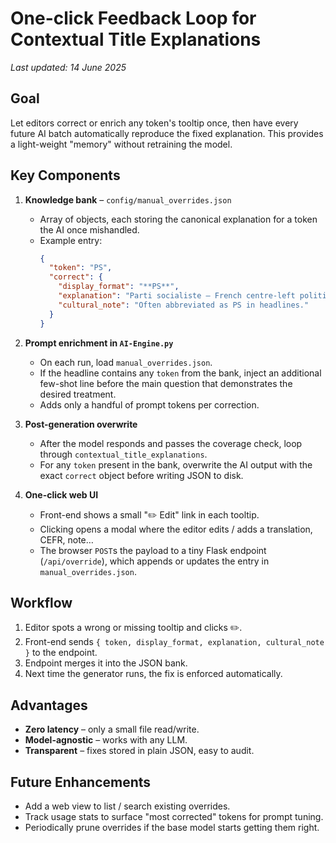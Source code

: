 # One-click Feedback Loop for Contextual Title Explanations

_Last updated: 14 June 2025_

## Goal
Let editors correct or enrich any token's tooltip once, then have every future AI batch automatically reproduce the fixed explanation. This provides a light-weight "memory" without retraining the model.

## Key Components
1. **Knowledge bank** – `config/manual_overrides.json`
   * Array of objects, each storing the canonical explanation for a token the AI once mishandled.
   * Example entry:
     ```json
     {
       "token": "PS",
       "correct": {
         "display_format": "**PS**",
         "explanation": "Parti socialiste – French centre-left political party",
         "cultural_note": "Often abbreviated as PS in headlines."
       }
     }
     ```

2. **Prompt enrichment in `AI-Engine.py`**
   * On each run, load `manual_overrides.json`.
   * If the headline contains any `token` from the bank, inject an additional few-shot line before the main question that demonstrates the desired treatment.
   * Adds only a handful of prompt tokens per correction.

3. **Post-generation overwrite**
   * After the model responds and passes the coverage check, loop through `contextual_title_explanations`.
   * For any `token` present in the bank, overwrite the AI output with the exact `correct` object before writing JSON to disk.

4. **One-click web UI**
   * Front-end shows a small "✏️ Edit" link in each tooltip.
   * Clicking opens a modal where the editor edits / adds a translation, CEFR, note…
   * The browser `POST`s the payload to a tiny Flask endpoint (`/api/override`), which appends or updates the entry in `manual_overrides.json`.

## Workflow
1. Editor spots a wrong or missing tooltip and clicks ✏️.
2. Front-end sends `{ token, display_format, explanation, cultural_note }` to the endpoint.
3. Endpoint merges it into the JSON bank.
4. Next time the generator runs, the fix is enforced automatically.

## Advantages
* **Zero latency** – only a small file read/write.
* **Model-agnostic** – works with any LLM.
* **Transparent** – fixes stored in plain JSON, easy to audit.

## Future Enhancements
* Add a web view to list / search existing overrides.
* Track usage stats to surface "most corrected" tokens for prompt tuning.
* Periodically prune overrides if the base model starts getting them right. 